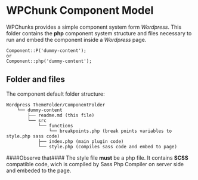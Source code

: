 # WPChunk Component Model 

WPChunks provides a simple component system form *Wordpress*.
This folder contains the **php** component system structure and files necessary to run and embed the component inside a *Wordpress* page. 

    Component::P('dummy-content');
    or
    Component::php('dummy-content');

## Folder and files

The component default folder structure: 

    Wordpress ThemeFolder/ComponentFolder
		└── dummy-content
			├── readme.md (this file)
			└── src
				└── functions
					└── breakpoints.php (break points variables to style.php sass code)
				├── index.php (main plugin code)
				└── style.php (compiles sass code and embed to page)


####Observe that####
The style file **must** be a php file.
It contains **SCSS** compatible code, wich is compiled by Sass Php Compiler on server side and embeded to the page.
                             
